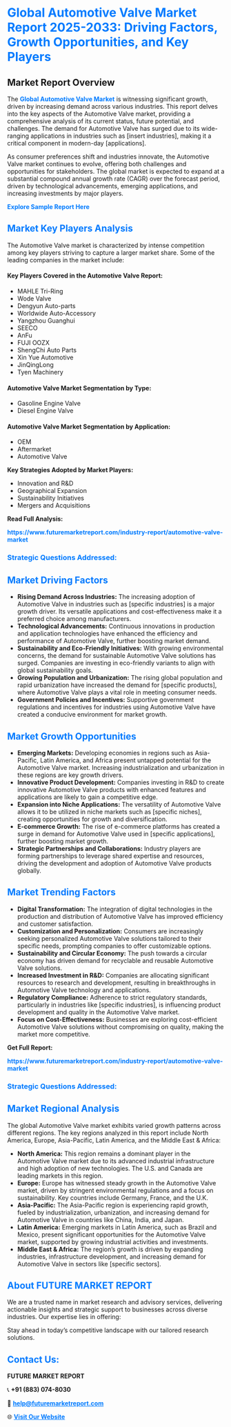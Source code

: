 <h1 style="color: #007BFF;">Global Automotive Valve Market Report 2025-2033: Driving Factors, Growth Opportunities, and Key Players</h1>

<section id="overview">
<h2>Market Report Overview</h2>
<p>The <a href="https://www.futuremarketreport.com/industry-report/automotive-valve-market" style="color: #007BFF; text-decoration: none;"><strong>Global Automotive Valve Market</strong></a> is witnessing significant growth, driven by increasing demand across various industries. This report delves into the key aspects of the Automotive Valve market, providing a comprehensive analysis of its current status, future potential, and challenges. The demand for Automotive Valve has surged due to its wide-ranging applications in industries such as [insert industries], making it a critical component in modern-day [applications].</p>
<p>As consumer preferences shift and industries innovate, the Automotive Valve market continues to evolve, offering both challenges and opportunities for stakeholders. The global market is expected to expand at a substantial compound annual growth rate (CAGR) over the forecast period, driven by technological advancements, emerging applications, and increasing investments by major players.</p>
</section>

<section id="overview">
<p><a href="https://www.futuremarketreport.com/request-sample/reportId=126313" style="color: #007BFF; text-decoration: none;"><strong>Explore Sample Report Here</strong></a></p>
</section>

<section id="key-players">
<h2 style="color: #007BFF;">Market Key Players Analysis</h2>
<p>The Automotive Valve market is characterized by intense competition among key players striving to capture a larger market share. Some of the leading companies in the market include:</p>
<h4>Key Players Covered in the Automotive Valve Report:</h4>
<ul><li>MAHLE Tri-Ring</li><li>Wode Valve</li><li>Dengyun Auto-parts</li><li>Worldwide Auto-Accessory</li><li>Yangzhou Guanghui</li><li>SEECO</li><li>AnFu</li><li>FUJI OOZX</li><li>ShengChi Auto Parts</li><li>Xin Yue Automotive</li><li>JinQingLong</li><li>Tyen Machinery</li></ul>
<h4>Automotive Valve Market Segmentation by Type:</h4>
<ul><li>Gasoline Engine Valve</li><li>Diesel Engine Valve</li></ul>

<h4>Automotive Valve Market Segmentation by Application:</h4>
<ul><li>OEM</li><li>Aftermarket</li><li>Automotive Valve</li></ul>
<p><strong>Key Strategies Adopted by Market Players:</strong></p>
<ul>
<li>Innovation and R&D</li>
<li>Geographical Expansion</li>
<li>Sustainability Initiatives</li>
<li>Mergers and Acquisitions</li>
</ul>
</section>

<section>
<p><strong>Read Full Analysis: </strong></p><a href="https://www.futuremarketreport.com/industry-report/automotive-valve-market" style="color: #007BFF; text-decoration: none;"><strong>https://www.futuremarketreport.com/industry-report/automotive-valve-market</strong></a>
<h3 style="color: #007BFF;">Strategic Questions Addressed:</h3>
</section>

<section id="driving-factors">
<h2 style="color: #007BFF;">Market Driving Factors</h2>
<ul>
<li><strong>Rising Demand Across Industries:</strong> The increasing adoption of Automotive Valve in industries such as [specific industries] is a major growth driver. Its versatile applications and cost-effectiveness make it a preferred choice among manufacturers.</li>
<li><strong>Technological Advancements:</strong> Continuous innovations in production and application technologies have enhanced the efficiency and performance of Automotive Valve, further boosting market demand.</li>
<li><strong>Sustainability and Eco-Friendly Initiatives:</strong> With growing environmental concerns, the demand for sustainable Automotive Valve solutions has surged. Companies are investing in eco-friendly variants to align with global sustainability goals.</li>
<li><strong>Growing Population and Urbanization:</strong> The rising global population and rapid urbanization have increased the demand for [specific products], where Automotive Valve plays a vital role in meeting consumer needs.</li>
<li><strong>Government Policies and Incentives:</strong> Supportive government regulations and incentives for industries using Automotive Valve have created a conducive environment for market growth.</li>
</ul>
</section>

<section id="growth-opportunities">
<h2 style="color: #007BFF;">Market Growth Opportunities</h2>
<ul>
<li><strong>Emerging Markets:</strong> Developing economies in regions such as Asia-Pacific, Latin America, and Africa present untapped potential for the Automotive Valve market. Increasing industrialization and urbanization in these regions are key growth drivers.</li>
<li><strong>Innovative Product Development:</strong> Companies investing in R&D to create innovative Automotive Valve products with enhanced features and applications are likely to gain a competitive edge.</li>
<li><strong>Expansion into Niche Applications:</strong> The versatility of Automotive Valve allows it to be utilized in niche markets such as [specific niches], creating opportunities for growth and diversification.</li>
<li><strong>E-commerce Growth:</strong> The rise of e-commerce platforms has created a surge in demand for Automotive Valve used in [specific applications], further boosting market growth.</li>
<li><strong>Strategic Partnerships and Collaborations:</strong> Industry players are forming partnerships to leverage shared expertise and resources, driving the development and adoption of Automotive Valve products globally.</li>
</ul>
</section>

<section id="trending-factors">
<h2 style="color: #007BFF;">Market Trending Factors</h2>
<ul>
<li><strong>Digital Transformation:</strong> The integration of digital technologies in the production and distribution of Automotive Valve has improved efficiency and customer satisfaction.</li>
<li><strong>Customization and Personalization:</strong> Consumers are increasingly seeking personalized Automotive Valve solutions tailored to their specific needs, prompting companies to offer customizable options.</li>
<li><strong>Sustainability and Circular Economy:</strong> The push towards a circular economy has driven demand for recyclable and reusable Automotive Valve solutions.</li>
<li><strong>Increased Investment in R&D:</strong> Companies are allocating significant resources to research and development, resulting in breakthroughs in Automotive Valve technology and applications.</li>
<li><strong>Regulatory Compliance:</strong> Adherence to strict regulatory standards, particularly in industries like [specific industries], is influencing product development and quality in the Automotive Valve market.</li>
<li><strong>Focus on Cost-Effectiveness:</strong> Businesses are exploring cost-efficient Automotive Valve solutions without compromising on quality, making the market more competitive.</li>
</ul>
</section>

<section>
<p><strong>Get Full Report: </strong></p><a href="https://www.futuremarketreport.com/industry-report/automotive-valve-market" style="color: #007BFF; text-decoration: none;"><strong>https://www.futuremarketreport.com/industry-report/automotive-valve-market</strong></a>
<h3 style="color: #007BFF;">Strategic Questions Addressed:</h3>
</section>


<section id="regional-analysis">
<h2 style="color: #007BFF;">Market Regional Analysis</h2>
<p>The global Automotive Valve market exhibits varied growth patterns across different regions. The key regions analyzed in this report include North America, Europe, Asia-Pacific, Latin America, and the Middle East & Africa:</p>
<ul>
<li><strong>North America:</strong> This region remains a dominant player in the Automotive Valve market due to its advanced industrial infrastructure and high adoption of new technologies. The U.S. and Canada are leading markets in this region.</li>
<li><strong>Europe:</strong> Europe has witnessed steady growth in the Automotive Valve market, driven by stringent environmental regulations and a focus on sustainability. Key countries include Germany, France, and the U.K.</li>
<li><strong>Asia-Pacific:</strong> The Asia-Pacific region is experiencing rapid growth, fueled by industrialization, urbanization, and increasing demand for Automotive Valve in countries like China, India, and Japan.</li>
<li><strong>Latin America:</strong> Emerging markets in Latin America, such as Brazil and Mexico, present significant opportunities for the Automotive Valve market, supported by growing industrial activities and investments.</li>
<li><strong>Middle East & Africa:</strong> The region’s growth is driven by expanding industries, infrastructure development, and increasing demand for Automotive Valve in sectors like [specific sectors].</li>
</ul>
</section>

<footer>
<h2 style="color: #007BFF;">About FUTURE MARKET REPORT</h2>
<p>We are a trusted name in market research and advisory services, delivering actionable insights and strategic support to businesses across diverse industries. Our expertise lies in offering:</p>

<p>Stay ahead in today’s competitive landscape with our tailored research solutions.</p>

<h2 style="color: #007BFF;">Contact Us:</h2>
<p><strong>FUTURE MARKET REPORT</strong></p>
<p>📞 <strong>+91 (883) 074-8030</strong></p>
<p>📧 <strong><a href="mailto:help@futuremarketreport.com" style="color: #007BFF;">help@futuremarketreport.com</a></strong></p>
<p>🌐 <strong><a href="https://www.futuremarketreport.com/" style="color: #007BFF;">Visit Our Website</a></strong></p>
</footer>